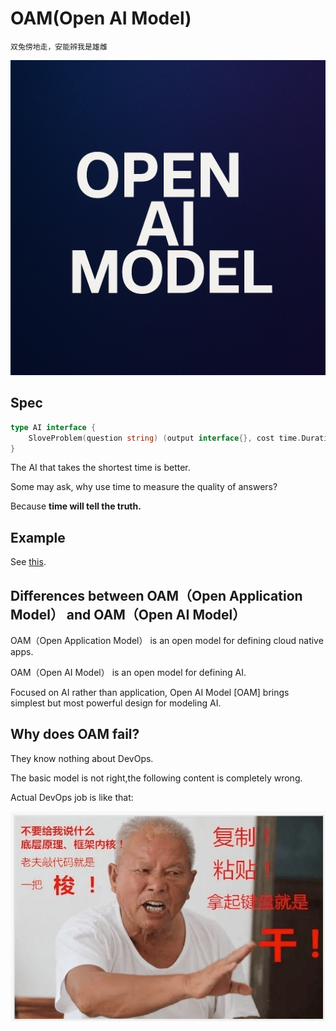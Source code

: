 # OAM(Open AI Model)

`双兔傍地走，安能辨我是雄雌`

<a href="https://www.bilibili.com/video/BV1gmNRzqEbg" target="_blank">
  <img src="docs/oam.png" alt="image" />
</a>

## Spec

```GO
type AI interface {
	SloveProblem(question string) (output interface{}, cost time.Duration)
}
```

The AI ​​that takes the shortest time is better.

Some may ask, why use time to measure the quality of answers?

Because **time will tell the truth.**

## Example

See [this](function/local/gorm/analyze/module.go).


## Differences between OAM（Open Application Model） and OAM（Open AI Model）

OAM（Open Application Model） is an open model for defining cloud native apps.

OAM（Open AI Model） is an open model for defining AI.

Focused on AI rather than application, Open AI Model [OAM] brings simplest but most powerful  design for modeling AI.


## Why does OAM fail?

They know nothing about DevOps.

The basic model is not right,the following content is completely wrong.

Actual DevOps job is like that:

![image](docs/suo.png)
